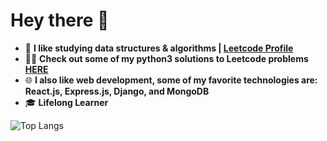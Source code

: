 # Hey there 👋

-  📖 **I like studying data structures & algorithms | [Leetcode Profile](https://leetcode.com/simonesestili/)**
-  👨‍💻 **Check out some of my python3 solutions to Leetcode problems [HERE](https://github.com/simonesestili/problems-dsa)**
-  🌐 **I also like web development, some of my favorite technologies are: React.js, Express.js, Django, and MongoDB**
-  🎓 **Lifelong Learner**


![Top Langs](https://github-readme-stats.vercel.app/api/top-langs/?username=simonesestili&layout=compact)
